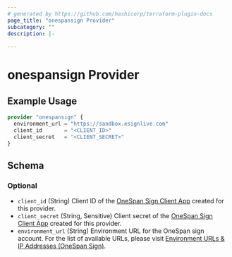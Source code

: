 ```yaml
---
# generated by https://github.com/hashicorp/terraform-plugin-docs
page_title: "onespansign Provider"
subcategory: ""
description: |-
  
---
```


# onespansign Provider



## Example Usage

```terraform
provider "onespansign" {
  environment_url = "https://sandbox.esignlive.com"
  client_id       = "<CLIENT_ID>"
  client_secret   = "<CLIENT_SECRET>"
}
```

<!-- schema generated by tfplugindocs -->
## Schema

### Optional

- `client_id` (String) Client ID of the [OneSpan Sign Client App](https://community.onespan.com/documentation/onespan-sign/guides/admin-guides/user/integration) created for this provider.
- `client_secret` (String, Sensitive) Client secret of the [OneSpan Sign Client App](https://community.onespan.com/documentation/onespan-sign/guides/admin-guides/user/integration) created for this provider.
- `environment_url` (String) Environment URL for the OneSpan sign account. For the list of available URLs, please visit [Environment URLs & IP Addresses (OneSpan Sign)](https://community.onespan.com/documentation/onespan-sign/guides/quick-start-guides/developer/environment-urls-ip-addresses).
